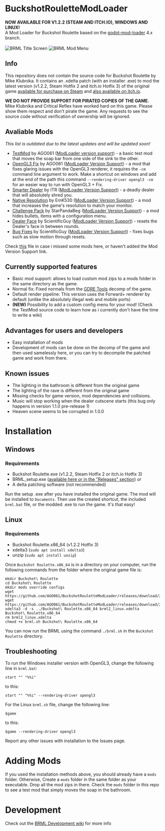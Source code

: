 # BuckshotRouletteModLoader
**NOW AVAILABLE FOR V1.2.2 (STEAM AND ITCH.IO), WINDOWS AND LINUX!**\
A Mod Loader for Buckshot Roulette based on the [godot-mod-loader](https://github.com/GodotModding/godot-mod-loader) 4.x branch.\
\
![BRML Title Screen](https://github.com/AGO061/BuckshotRouletteModLoader/blob/main/img_docs/BRMLMainScreen.png "BRML Title Screen")
![BRML Mod Menu](https://github.com/AGO061/BuckshotRouletteModLoader/blob/main/img_docs/BRMLModMenu.png "BRML Mod Menu")
## Info
This repository does not contain the source code for Buckshot Roulette by Mike Klubnika. It contains an .xdelta patch (with an installer .exe) to mod the latest version (v1.2.2, Steam Hotfix 2 and itch.io Hotfix 3) of the original game [available for purchase on Steam](https://store.steampowered.com/app/2835570) and [also available on itch.io](https://mikeklubnika.itch.io/buckshot-roulette).

**WE DO NOT PROVIDE SUPPORT FOR PIRATED COPIES OF THE GAME.**
Mike Klubnika and Critical Reflex have worked hard on this game. Please show them respect and don't pirate the game. Any requests to see the source code without verification of ownership will be ignored.

## Avaliable Mods
_This list is outdated due to the latest updates and will be updated soon!_
- [TestMod](https://github.com/AGO061/BuckshotRouletteModLoader/blob/main/mods/TestMod.md) by AGO061 ([ModLoader version support](https://github.com/AGO061/BuckshotRouletteModLoader/blob/main/mods/ModLoaderVersionSupport.md#testmod-by-ago061)) - a basic test mod that moves the soap bar from one side of the sink to the other.
- [OpenGL3 Fix](https://github.com/AGO061/BuckshotRouletteModLoader/blob/main/mods/OpenGL3Fix.md) by AGO061 ([ModLoader Version Support](https://github.com/AGO061/BuckshotRouletteModLoader/blob/main/mods/ModLoaderVersionSupport.md#opengl3-fix-by-ago061)) - a mod that fixes glaring issues with the OpenGL3 renderer, it requires the `-cm` command line argument to work. Make a shortcut on windows and add at the end of the path this command `--rendering-driver opengl3 -cm` for an easier way to run with OpenGL3 + Fix.
- [Smarter Dealer](https://github.com/ITR13/BuckshotRouletteSmarterDealer/releases/latest) by ITR ([ModLoader Version Support](https://github.com/AGO061/BuckshotRouletteModLoader/blob/main/mods/ModLoaderVersionSupport.md#smarter-dealer-by-itr)) - a deadly dealer that will absolutely shred you.
- [Native Resolution](https://github.com/EmK530/BRMods/tree/main/BRML/NativeResolution/Release) by EmK530 ([ModLoader Version Support](https://github.com/AGO061/BuckshotRouletteModLoader/blob/main/mods/ModLoaderVersionSupport.md#native-resolution-by-emk530)) - a mod that increases the game's resolution to match your monitor.
- [Challenge Pack](https://github.com/StarPandaBeg/ChallengePack) by StarPandaBeg ([ModLoader Version Support](https://github.com/AGO061/BuckshotRouletteModLoader/blob/main/mods/ModLoaderVersionSupport.md#challenge-pack-by-starpandabeg)) - a mod hides bullets, items with a configuration menu.
- [Dealer Face](https://github.com/ScientificGuy/BuckshotRouletteMods/releases/latest) by ScientificGuy ([ModLoader Version Support](https://github.com/AGO061/BuckshotRouletteModLoader/blob/main/mods/ModLoaderVersionSupport.md#dealer-face-by-scientificguy)) - resets the Dealer's face in between rounds.
- [Bug Fixes](https://github.com/ScientificGuy/BuckshotRouletteMods/releases/latest) by ScientificGuy ([ModLoader Version Support](https://github.com/AGO061/BuckshotRouletteModLoader/blob/main/mods/ModLoaderVersionSupport.md#bug-fixes-by-scientificguy)) - fixes bugs such as slow motion through resets.

Check [this](https://github.com/AGO061/BuckshotRouletteModLoader/blob/main/mods/ModLoaderVersionSupport.md) file in case i missed some mods here, or haven't added the Mod Version Support link.
## Currently supported features
- Basic mod support: allows to load custom mod zips to a mods folder in the same directory as the game.
- Normal fix: Fixed normals from the [GDRE Tools](https://github.com/bruvzg/gdsdecomp) decomp of the game.
- Default render pipeline: This version uses the Forward+ renderer by default (unlike the absolutely illegal web and mobile ports)
- **(NEW)** Possibility to add a custom config menu for your mod! (Check the TestMod source code to learn how as i currently don't have the time to write a wiki)

## Advantages for users and developers
- Easy installation of mods
- Development of mods can be done on the decomp of the game and then used samelessly here, or you can try to decompile the patched game and work from there.

## Known issues
- The lighting in the bathroom is different from the original game
- The lighting of the rave is different from the original game
- Missing checks for game version, mod dependencies and collisions.
- Music will stop working when the dealer cutscene starts (this bug only happens in version 1.1.0 pre-release 1)
- Heaven scene seems to be corrupted in 1.0.0

# Installation
## Windows
### Requirements
- Buckshot Roulette.exe (v1.2.2, Steam Hotfix 2 or itch.io Hotfix 3)
- BRML_setup.exe ([available here or in the "Releases" section](https://github.com/AGO061/BuckshotRouletteModLoader/releases/latest))
  _or_
- A delta patching software (not recommended)

Run the setup .exe after you have installed the original game. The mod will be installed to `Documents`. Then use the created shortcut, the included `brml.bat` file, or the modded .exe to run the game. It's that easy!

## Linux
### Requirements
 - Buckshot Roulette.x86_64 (v1.2.2 Hotfix 3)
 - xdelta3 (`sudo apt install xdelta3`)
 - unzip (`sudo apt install unzip`)

Once `Buckshot Roulette.x86_64` is in a directory on your computer, run the following commands from the folder where the original game file is:
```
mkdir Buckshot\ Roulette
cd Buckshot\ Roulette
mkdir mods override configs
wget https://github.com/AGO061/BuckshotRouletteModLoader/releases/download/2.0.3/brml2_linux.xdelta
wget https://github.com/AGO061/BuckshotRouletteModLoader/releases/download/2.0.3/brml.sh
xdelta3 -d -s ../Buckshot\ Roulette.x86_64 brml2_linux.xdelta Buckshot\ Roulette.x86_64
rm brml2_linux.xdelta
chmod +x brml.sh Buckshot\ Roulette.x86_64
```
You can now run the BRML using the command `./brml.sh` in the `Buckshot Roulette` directory.

## Troubleshooting
To run the Windows installer version with OpenGL3, change the following line in `brml.bat`:
```
start "" "%%i"
```
  to this:
```
start "" "%%i" --rendering-driver opengl3
```
For the Linux `brml.sh` file, change the following line:
```
$game
```
  to this:
```
$game --rendering-driver opengl3
```
Report any other issues with installation to the Issues page.

# Adding Mods
If you used the installation methods above, you should already have a `mods` folder. Otherwise, Create a `mods` folder in the same folder as your executable. Drop all the mod zips in there. Check the `mods` folder in this repo to see a test mod that simply moves the soap in the bathroom.

# Development
Check out the [BRML Development wiki](https://github.com/AGO061/BuckshotRouletteModLoader/wiki) for more info

